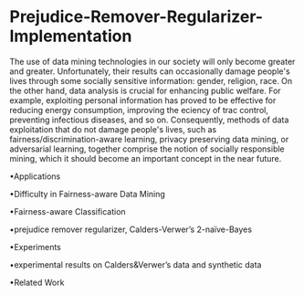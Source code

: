 # Prejudice-Remover-Regularizer-Implementation

The use of data mining technologies in our society will only become greater and greater. Unfortunately, their results can occasionally damage people's lives through some socially sensitive information: gender, religion, race. On the other hand, data analysis is crucial for enhancing public welfare. For example, exploiting personal information has proved to be effective for reducing energy consumption, improving the eciency of trac control, preventing infectious diseases, and so on. Consequently, methods of data exploitation that do not damage people's lives, such as fairness/discrimination-aware learning, privacy preserving data mining, or adversarial learning, together comprise the notion of socially responsible mining, which it should become an important concept in the near future.

•Applications

•Difficulty in Fairness-aware Data Mining

•Fairness-aware Classification

•prejudice remover regularizer, Calders-Verwer’s 2-naïve-Bayes

•Experiments

•experimental results on Calders&Verwer’s data and synthetic data

•Related Work



